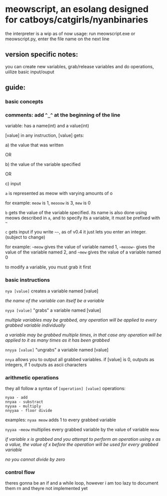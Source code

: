 # meowscript, an esolang designed for catboys/catgirls/nyanbinaries
the interpreter is a wip as of now
usage: run meowscript.exe or meowscript.py, enter the file name on the next line
## version specific notes:
you can create new variables, grab/release variables and do operations, uiilize basic input/ouput
## guide:
### basic concepts
### comments: add `^_^` at the beginning of the line
variable: has a name(int) and a value(int)

[value] in any instruction, [value] gets:

a) the value that was written

OR

b) the value of the variable specified 

OR

c) input

`a` is represented as meow with varying amounts of o

for example: `meow` is 1, `meooow` is 3, `mew` is 0

`b` gets the value of the variable specified. its name is also done using meows described in `a`, and to specify its a variable, it must be prefixed with `~`

`c` gets input if you write `~~`, as of v0.4 it just lets you enter an integer.(subject to change)

for example: `~meow` gives the value of variable named 1, `~meoow~` gives the value of the variable named 2, and `~mew` gives the value of a variable named 0

to modify a variable, you must grab it first

### basic instructions
`nya [value]` creates a variable named [value]

*the name of the variable can itself be a variable*

`nyya [value]` "grabs" a variable named [value]

*multiple variables may be grabbed, any operation will be applied to every grabbed variable individually*

*a variable may be grabbed multiple times, in that case any operation will be applied to it as many times as it has been grabbed*

`nnyya [value]` "ungrabs" a variable named [value]

`nnya` allows you to output all grabbed variables. if [value] is 0, outputs as integers, if 1 outputs as ascii characters

### arithmetic operations

they all follow a syntax of `[operation] [value]`
operations: 
```
nyaa - add
nnyaa - substract
nyyaa - multiply
nnyyaa - floor divide
```
examples: `nyaa meow` adds 1 to every grabbed variable

`nyyaa ~meow` multiplies every grabbed variable by the value of variable `meow`

*if variable x is grabbed and you attempt to perform an operation using x as a value, the value of x before the operation will be used for every grabbed variable*

*no you cannot divide by zero*
### control flow
theres gonna be an if and a while loop, however i am too lazy to document them rn and theyre not implemented yet
